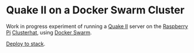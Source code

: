 # Quake II on a Docker Swarm Cluster
Work in progress experiment of running a [Quake II][q2] server on the [Raspberry Pi][pi] [Clusterhat][ch], using [Docker Swarm][ds].

[Deploy to stack][sd].

[q2]: https://store.steampowered.com/app/2320/QUAKE_II/
[pi]: https://www.raspberrypi.org/
[ch]: https://clusterhat.com/
[ds]: https://docs.docker.com/engine/swarm/
[sd]: https://docs.docker.com/engine/swarm/stack-deploy/
